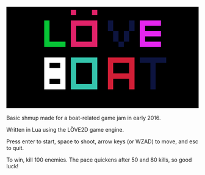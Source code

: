 ![Alt text](https://github.com/Bolgermi/love_boat/blob/master/assets/titlescreen.png "löve_boat")


Basic shmup made for a boat-related game jam in early 2016. 

Written in Lua using the LÖVE2D game engine.

Press enter to start, space to shoot, arrow keys (or WZAD) to move, and esc to quit.

To win, kill 100 enemies. The pace quickens after 50 and 80 kills, so good luck!
